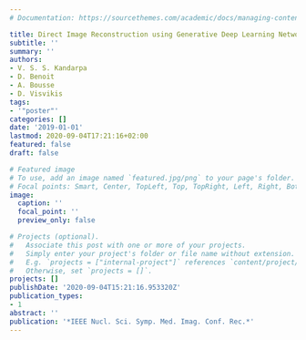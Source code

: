 ```yaml
---
# Documentation: https://sourcethemes.com/academic/docs/managing-content/

title: Direct Image Reconstruction using Generative Deep Learning Networks
subtitle: ''
summary: ''
authors:
- V. S. S. Kandarpa
- D. Benoit
- A. Bousse
- D. Visvikis
tags:
- '"poster"'
categories: []
date: '2019-01-01'
lastmod: 2020-09-04T17:21:16+02:00
featured: false
draft: false

# Featured image
# To use, add an image named `featured.jpg/png` to your page's folder.
# Focal points: Smart, Center, TopLeft, Top, TopRight, Left, Right, BottomLeft, Bottom, BottomRight.
image:
  caption: ''
  focal_point: ''
  preview_only: false

# Projects (optional).
#   Associate this post with one or more of your projects.
#   Simply enter your project's folder or file name without extension.
#   E.g. `projects = ["internal-project"]` references `content/project/deep-learning/index.md`.
#   Otherwise, set `projects = []`.
projects: []
publishDate: '2020-09-04T15:21:16.953320Z'
publication_types:
- 1
abstract: ''
publication: '*IEEE Nucl. Sci. Symp. Med. Imag. Conf. Rec.*'
---
```

